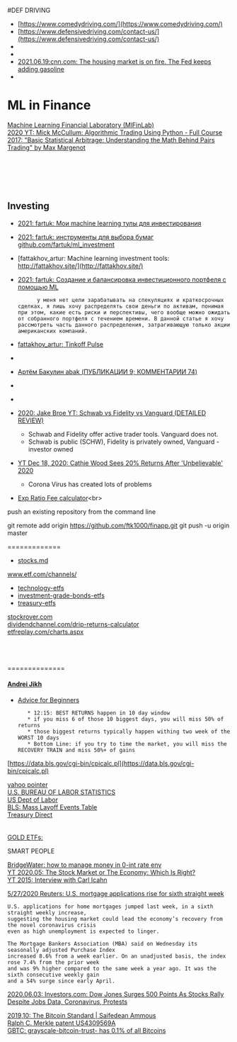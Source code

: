 #DEF DRIVING
* [https://www.comedydriving.com/](https://www.comedydriving.com/)<br>
* [https://www.defensivedriving.com/contact-us/](https://www.defensivedriving.com/contact-us/)<br>
* []()<br>
* []()<br>
* [2021.06.19:cnn.com: The housing market is on fire. The Fed keeps adding gasoline](https://www.cnn.com/2021/06/19/business/inflation-housing-market-federal-reserve/index.html)<br>
* 



# ML in Finance

[Machine Learning Financial Laboratory (MlFinLab)](https://github.com/hudson-and-thames/mlfinlab)<br>
[2020 YT: Mick McCullum: Algorithmic Trading Using Python - Full Course](https://youtu.be/xfzGZB4HhEE)<br>
[2017: "Basic Statistical Arbitrage: Understanding the Math Behind Pairs Trading" by Max Margenot](https://www.youtube.com/watch?v=g-qvFjvyqcs)<br>
[]()<br>
[]()<br>
[]()<br>

[]()<br>

## Investing
* [2021: fartuk: Мои machine learning тулы для инвестирования](https://habr.com/ru/company/ods/blog/548788/)

* [2021: fartuk: инструменты для выбора бумаг  github.com/fartuk/ml_investment](https://github.com/fartuk/ml_investment)
* [fattakhov_artur: Machine learning investment tools: http://fattakhov.site/](http://fattakhov.site/)

* [2021: fartuk: Создание и балансировка инвестиционного портфеля с помощью ML](https://habr.com/ru/company/ods/blog/560312/)

			у меня нет цели зарабатывать на спекуляциях и краткосрочных сделках, я лишь хочу распределять свои деньги по активам, понимая при этом, какие есть риски и перспективы, чего вообще можно ожидать от собранного портфеля с течением времени. В данной статье я хочу рассмотреть часть данного распределения, затрагивающую только акции американских компаний.
 
* [fattakhov_artur: Tinkoff Pulse](https://www.tinkoff.ru/invest/social/profile/fattakhov_artur/?utm_source=share)
* []()
* [Артём Бакулин abak (ПУБЛИКАЦИИ 9; КОММЕНТАРИИ 74)](https://habr.com/ru/users/abak/posts/)
* []()
* []()


* [2020: Jake Broe YT: Schwab vs Fidelity vs Vanguard (DETAILED REVIEW)](https://www.youtube.com/watch?v=rAewPVEjeLM)
     - Schwab and Fidelity offer active trader tools. Vanguard does not.
     - Schwab is public (SCHW), Fidelity is privately owned, Vanguard - investor owned
    
* [YT Dec 18, 2020: Cathie Wood Sees 20% Returns After 'Unbelievable' 2020](https://www.youtube.com/watch?v=kfhgbZBWgBE)
     - Corona Virus has created lots of problems
     

* [Exp Ratio Fee calculator](https://www.nerdwallet.com/blog/investing/typical-mutual-fund-expense-ratios/#:~:text=An%20expense%20ratio%20is%20an,year%20for%20every%20%241%2C000%20invested.)<br>


push an existing repository from the command line

  git remote add origin https://github.com/ftk1000/finapp.git
  git push -u origin master
  
=============  

* [stocks.md](stocks.md)

[www.etf.com/channels/ ](https://www.etf.com/channels/)<br>
* [technology-etfs](https://www.etf.com/channels/technology-etfs)
* [investment-grade-bonds-etfs](https://www.etf.com/channels/investment-grade-bonds)
* [treasury-etfs](https://www.etf.com/channels/treasury-etfs)

[stockrover.com](https://www.stockrover.com)<br>
[dividendchannel.com/drip-returns-calculator](https://www.dividendchannel.com/drip-returns-calculator)<br>
[etfreplay.com/charts.aspx](https://www.etfreplay.com/charts.aspx)<br>
[]()<br>
[]()<br>
[]()<br>

==============
#### [Andrei Jikh](Andrei_Jikh.md) <br>
 * [Advice for Beginners](https://www.youtube.com/watch?v=uB6guymgX3w)<br>
 
          * 12:15: BEST RETURNS happen in 10 day window
          * if you miss 6 of those 10 biggest days, you will miss 50% of returns
          * those biggest returns typically happen withing two week of the WORST 10 days
          * Bottom Line: if you try to time the market, you will miss the RECOVERY TRAIN and miss 50%+ of gains




[https://data.bls.gov/cgi-bin/cpicalc.pl](https://data.bls.gov/cgi-bin/cpicalc.pl)<br>

[yahoo pointer](https://finance.yahoo.com/quotes/VOO,XOM,VDE/view/v1)<br>
[U.S. BUREAU OF LABOR STATISTICS](https://www.bls.gov/data/#productivity)<br>
[US Dept of Labor](https://search.usa.gov/search?utf8=%E2%9C%93&affiliate=www.dol.gov&query=unemployment+stats)<br>
[BLS: Mass Layoff Events Table](https://www.bls.gov/news.release/mmls.t01.htm)<br>
[Treasury Direct](https://www.treasurydirect.gov/indiv/indiv.htm)<br>
[]()<br>
[]()<br>
[GOLD ETFs: ](https://www.investopedia.com/articles/etfs/top-gold-etfs/)<br>

SMART PEOPLE

[BridgeWater: how to manage money in 0-int rate env](https://www.youtube.com/watch?v=KWlu2nSLhxQ&feature=emb_rel_pause)<br>
[YT 2020.05: The Stock Market or The Economy: Which Is Right?](https://youtu.be/rxwSPfWMzew)<br>
[YT 2015: Interview with Carl Icahn](https://youtu.be/GsN0WVLjpcs)<br>



[5/27/2020 Reuters: U.S. mortgage applications rise for sixth straight week](https://www.reuters.com/article/us-usa-economy-housing-idUSKBN2331IX)<br>

    U.S. applications for home mortgages jumped last week, in a sixth straight weekly increase, 
    suggesting the housing market could lead the economy’s recovery from the novel coronavirus crisis 
    even as high unemployment is expected to linger.

    The Mortgage Bankers Association (MBA) said on Wednesday its seasonally adjusted Purchase Index 
    increased 8.6% from a week earlier. On an unadjusted basis, the index rose 7.4% from the prior week 
    and was 9% higher compared to the same week a year ago. It was the sixth consecutive weekly gain 
    and a 54% surge since early April.

[2020.06.03: Investors.com: Dow Jones Surges 500 Points As Stocks Rally Despite Jobs Data, Coronavirus, Protests](https://www.investors.com/market-trend/stock-market-today/dow-jones-surges-400-points-stock-market-rallies-nasdaq-nears-record-high/)<br>

[2019,10: The Bitcoin Standard | Saifedean Ammous](https://www.youtube.com/watch?v=nkNhSPxFsnY)<br>
[Ralph C. Merkle patent US4309569A](https://patentimages.storage.googleapis.com/69/ab/d9/2ff9f94fada6ea/US4309569.pdf)<br>
[GBTC: grayscale-bitcoin-trust- has 0.1% of all Bitcoins](https://www.investors.com/research/gbtc-stock-is-grayscale-bitcoin-trust-a-buy-now/)<br>


